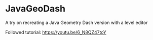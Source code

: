 # JavaGeoDash
A try on recreating a Java Geometry Dash version with a level editor

Followed tutorial: https://youtu.be/6_N8QZ47toY 